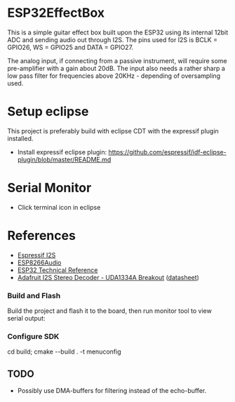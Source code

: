 # ESP32EffectBox
This is a simple guitar effect box built upon the ESP32 using its internal 12bit ADC and sending audio out through I2S.
The pins used for I2S is BCLK = GPIO26, WS = GPIO25 and DATA = GPIO27.

The analog input, if connecting from a passive instrument, will require some pre-amplifier with a gain about 20dB. The input also needs a rather sharp a low pass filter for frequencies above 20KHz - depending of oversampling used.

# Setup eclipse
This project is preferably build with eclipse CDT with the expressif plugin installed.

- Install expressif eclipse plugin: https://github.com/espressif/idf-eclipse-plugin/blob/master/README.md

# Serial Monitor
- Click terminal icon in eclipse

# References
- [Espressif I2S](https://docs.espressif.com/projects/esp-idf/en/latest/esp32s2/api-reference/peripherals/i2s.html)
- [ESP8266Audio](https://github.com/earlephilhower/ESP8266Audio)
- [ESP32 Technical Reference](https://espressif.com/sites/default/files/documentation/esp32_technical_reference_manual_en.pdf#page=306)
- [Adafruit I2S Stereo Decoder - UDA1334A Breakout](https://www.adafruit.com/product/3678) ([datasheet](https://www.nxp.com/docs/en/data-sheet/UDA1334ATS.pdf))


### Build and Flash

Build the project and flash it to the board, then run monitor tool to view serial output:

### Configure SDK
cd build; cmake --build . -t menuconfig

## TODO
- Possibly use DMA-buffers for filtering instead of the echo-buffer.

